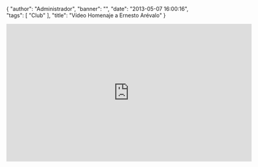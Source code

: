 {
  "author": "Administrador",
  "banner": "",
  "date": "2013-05-07 16:00:16",
  "tags": [
    "Club"
  ],
  "title": "Vídeo Homenaje a Ernesto Arévalo"
}

<iframe width="640" height="360" src="http://www.youtube.com/embed/YxrO9nEEbQ8" frameborder="0" allowfullscreen></iframe>
